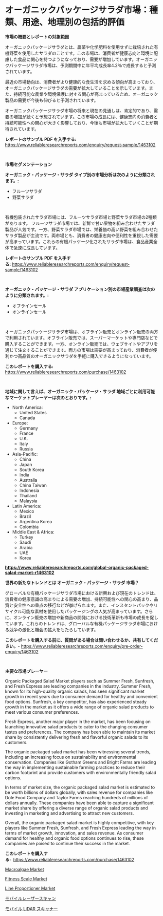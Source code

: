 <p><h1>オーガニックパッケージサラダ市場：種類、用途、地理別の包括的評価</h1></p><p><strong>市場の概要とレポートの対象範囲</strong></p>
<p><p>オーガニックパッケージサラダとは、農薬や化学肥料を使用せずに栽培された有機野菜を使用したサラダのことです。この市場は、消費者が健康志向と環境に配慮した食品に関心を持つようになっており、需要が増加しています。オーガニックパッケージサラダ市場は、予測期間中に年平均成長率4.2％で成長すると予測されています。</p><p>最近の市場動向は、消費者がより健康的な食生活を求める傾向が高まっており、オーガニックパッケージサラダの需要が拡大していることを示しています。また、持続可能な農業や環境保護に対する関心が高まっているため、オーガニック製品の需要が今後も伸びると予測されています。</p><p>オーガニックパッケージサラダ市場の将来と現在の見通しは、肯定的であり、需要の増加が続くと予想されています。この市場の成長には、健康志向の消費者と持続可能性への関心が大きく影響しており、今後も市場が拡大していくことが期待されています。</p></p>
<p><strong>レポートのサンプル PDF を入手する:</strong> <a href="https://www.reliableresearchreports.com/enquiry/request-sample/1463102">https://www.reliableresearchreports.com/enquiry/request-sample/1463102</a></p>
<p>&nbsp;</p>
<p><strong>市場セグメンテーション</strong></p>
<p><strong>オーガニック・パッケージ・サラダ タイプ別の市場分析は次のように分類されます。:</strong></p>
<p><ul><li>フルーツサラダ</li><li>野菜サラダ</li></ul></p>
<p>&nbsp;</p>
<p><p>有機包装されたサラダ市場には、フルーツサラダ市場と野菜サラダ市場の2種類があります。 フルーツサラダ市場では、新鮮で甘い果物を組み合わせたサラダ製品が人気です。一方、野菜サラダ市場では、栄養価の高い野菜を組み合わせたサラダ製品が主流です。両市場とも、消費者の健康志向や便利性を重視した需要が高まっています。これらの有機パッケージ化されたサラダ市場は、食品産業全体で急速に成長しています。</p></p>
<p><strong>レポートのサンプル PDF を入手する:</strong>&nbsp;<a href="https://www.reliableresearchreports.com/enquiry/request-sample/1463102">https://www.reliableresearchreports.com/enquiry/request-sample/1463102</a></p>
<p>&nbsp;</p>
<p><strong> オーガニック・パッケージ・サラダ アプリケーション別の市場産業調査は次のように分類されます。:</strong></p>
<p><ul><li>オフラインセール</li><li>オンラインセール</li></ul></p>
<p>&nbsp;</p>
<p><p>オーガニックパッケージサラダ市場は、オフライン販売とオンライン販売の両方で利用されています。オフライン販売では、スーパーマーケットや専門店などで購入することができます。一方、オンライン販売では、ウェブサイトやアプリを通じて注文することができます。両方の市場は需要が高まっており、消費者が便利かつ高品質のオーガニックサラダを手軽に購入できるようになっています。</p></p>
<p><strong>このレポートを購入する:</strong>&nbsp; <a href="https://www.reliableresearchreports.com/purchase/1463102">https://www.reliableresearchreports.com/purchase/1463102</a></p>
<p>&nbsp;</p>
<p><strong>地域に関して言えば、オーガニック・パッケージ・サラダ 地域ごとに利用可能なマーケットプレーヤーは次のとおりです。:</strong></p>
<p><ul>
    <li>
        North America:
        <ul>
            <li>United States</li>
            <li>Canada</li>
        </ul>
    </li>
    <li>
        Europe:
        <ul>
            <li>Germany</li>
            <li>France</li>
            <li>U.K.</li>
            <li>Italy</li>
            <li>Russia</li>
        </ul>
    </li>
    <li>
        Asia-Pacific:
        <ul>
            <li>China</li>
            <li>Japan</li>
            <li>South Korea</li>
            <li>India</li>
            <li>Australia</li>
            <li>China Taiwan</li>
            <li>Indonesia</li>
            <li>Thailand</li>
            <li>Malaysia</li>
        </ul>
    </li>
    <li>
        Latin America:
        <ul>
            <li>Mexico</li>
            <li>Brazil</li>
            <li>Argentina Korea</li>
            <li>Colombia</li>
        </ul>
    </li>
    <li>
        Middle East & Africa:
        <ul>
            <li>Turkey</li>
            <li>Saudi</li>
            <li>Arabia</li>
            <li>UAE</li>
            <li>Korea</li>
        </ul>
    </li>
    </ul></p>
<p><strong><a href="https://www.reliableresearchreports.com/global-organic-packaged-salad-market-r1463102">https://www.reliableresearchreports.com/global-organic-packaged-salad-market-r1463102</a></strong>&nbsp;</p>
<p><strong>世界の新たなトレンドとは オーガニック・パッケージ・サラダ 市場？</strong></p>
<p><p>グローバルな有機パッケージサラダ市場における新興および現在のトレンドは、消費者の健康意識の高まりによる需要の増加、持続可能性への関心の高まり、品質と安全性への重点の移行などが挙げられます。また、インスタントパックやリサイクル可能な素材を使用したパッケージングの人気が高まっています。さらに、オンライン販売の増加や新商品の開発における技術革新も市場の成長を促しています。これらのトレンドは、グローバルな有機パッケージサラダ市場における競争の激化と機会の拡大をもたらしています。</p></p>
<p><strong>このレポートを購入する前に、質問がある場合は問い合わせるか、共有してください。</strong>- <a href="https://www.reliableresearchreports.com/enquiry/pre-order-enquiry/1463102">https://www.reliableresearchreports.com/enquiry/pre-order-enquiry/1463102</a></p>
<p>&nbsp;</p>
<p><strong>主要な市場プレーヤー</strong></p>
<p><p>Organic Packaged Salad Market players such as Summer Fresh, Sunfresh, and Fresh Express are leading companies in the industry. Summer Fresh, known for its high-quality organic salads, has seen significant market growth in recent years due to consumer demand for healthy and convenient food options. Sunfresh, a key competitor, has also experienced steady growth in the market as it offers a wide range of organic salad products to meet various consumer preferences.</p><p>Fresh Express, another major player in the market, has been focusing on launching innovative salad products to cater to the changing consumer tastes and preferences. The company has been able to maintain its market share by consistently delivering fresh and flavorful organic salads to its customers.</p><p>The organic packaged salad market has been witnessing several trends, including an increasing focus on sustainability and environmental conservation. Companies like Gotham Greens and Bright Farms are leading the way in implementing sustainable farming practices to reduce their carbon footprint and provide customers with environmentally friendly salad options.</p><p>In terms of market size, the organic packaged salad market is estimated to be worth billions of dollars globally, with sales revenue for companies like Dole Food Company and Taylor Farms reaching hundreds of millions of dollars annually. These companies have been able to capture a significant market share by offering a diverse range of organic salad products and investing in marketing and advertising to attract new customers.</p><p>Overall, the organic packaged salad market is highly competitive, with key players like Summer Fresh, Sunfresh, and Fresh Express leading the way in terms of market growth, innovation, and sales revenue. As consumer demand for healthy and organic food options continues to rise, these companies are poised to continue their success in the market.</p></p>
<p><strong>このレポートを購入する:</strong>&nbsp;&nbsp;<a href="https://www.reliableresearchreports.com/purchase/1463102">https://www.reliableresearchreports.com/purchase/1463102</a></p>
<p><p><a href="https://www.linkedin.com/pulse/macroalgae-market-size-outlook-forecast-2024-2031-evo-insights-3xmef?trackingId=FW0KBNP6qBQrUYpGQ8HWGw%3D%3D">Macroalgae Market</a></p><p><a href="https://www.linkedin.com/pulse/fitness-scale-market-insights-cagr-trends-growth-strategies-zakupka-wkx6f?trackingId=bDFnNNWV3CAwF1LPW0kT9Q%3D%3D">Fitness Scale Market</a></p><p><a href="https://github.com/Alonsoolds3wq1d81czn8rbol/Market-Research-Report-List-2/blob/main/line-proportioner-market.md">Line Proportioner Market</a></p><p><a href="https://github.com/cnnriuez22368/Market-Research-Report-List-1/blob/main/514212830813.md">モバイルレーザースキャン</a></p><p><a href="https://github.com/LeanneBruen2023/Market-Research-Report-List-1/blob/main/298761130814.md">モバイル LiDAR スキャナー</a></p></p>
